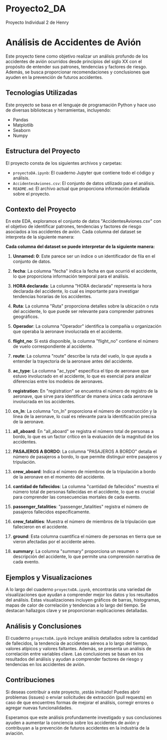 # Proyecto2_DA
Proyecto Individual  2 de Henry

# Análisis de Accidentes de Avión

Este proyecto tiene como objetivo realizar un análisis profundo de los accidentes de avión ocurridos desde principios del siglo XX con el propósito de entender sus patrones, tendencias y factores de riesgo. Además, se busca proporcionar recomendaciones y conclusiones que ayuden en la prevención de futuros accidentes.

## Tecnologías Utilizadas

Este proyecto se basa en el lenguaje de programación Python y hace uso de diversas bibliotecas y herramientas, incluyendo:

- Pandas
- Matplotlib
- Seaborn
- Numpy

## Estructura del Proyecto

El proyecto consta de los siguientes archivos y carpetas:

- `proyectoDA.ipynb`: El cuaderno Jupyter que contiene todo el código y análisis.
- `AccidentesAviones.csv`: El conjunto de datos utilizado para el análisis.
- `README.md`: El archivo actual que proporciona información detallada sobre el proyecto.

## Contexto del Proyecto

En este EDA, exploramos el conjunto de datos "AccidentesAviones.csv" con el objetivo de identificar patrones, tendencias y factores de riesgo asociados a los accidentes de avión. Cada columna del dataset se interpreta de la siguiente manera:

**Cada columna del dataset se puede interpretar de la siguiente manera:**

1. **Unnamed: 0**: Este parece ser un índice o un identificador de fila en el conjunto de datos.

2. **fecha**: La columna "fecha" indica la fecha en que ocurrió el accidente, lo que proporciona información temporal para el análisis.

3. **HORA declarada**: La columna "HORA declarada" representa la hora declarada del accidente, lo cual es importante para investigar tendencias horarias de los accidentes.

4. **Ruta**: La columna "Ruta" proporciona detalles sobre la ubicación o ruta del accidente, lo que puede ser relevante para comprender patrones geográficos.

5. **Operador**: La columna "Operador" identifica la compañía u organización que operaba la aeronave involucrada en el accidente.

6. **flight_no**: Si está disponible, la columna "flight_no" contiene el número de vuelo correspondiente al accidente.

7. **route**: La columna "route" describe la ruta del vuelo, lo que ayuda a entender la trayectoria de la aeronave antes del accidente.

8. **ac_type**: La columna "ac_type" especifica el tipo de aeronave que estuvo involucrado en el accidente, lo que es esencial para analizar diferencias entre los modelos de aeronaves.

9. **registration**: En "registration" se encuentra el número de registro de la aeronave, que sirve para identificar de manera única cada aeronave involucrada en los accidentes.

10. **cn_ln**: La columna "cn_ln" proporciona el número de construcción y la línea de la aeronave, lo cual es relevante para la identificación precisa de la aeronave.

11. **all_aboard**: En "all_aboard" se registra el número total de personas a bordo, lo que es un factor crítico en la evaluación de la magnitud de los accidentes.

12. **PASAJEROS A BORDO**: La columna "PASAJEROS A BORDO" detalla el número de pasajeros a bordo, lo que permite distinguir entre pasajeros y tripulación.

13. **crew_aboard**: Indica el número de miembros de la tripulación a bordo de la aeronave en el momento del accidente.

14. **cantidad de fallecidos**: La columna "cantidad de fallecidos" muestra el número total de personas fallecidas en el accidente, lo que es crucial para comprender las consecuencias mortales de cada evento.

15. **passenger_fatalities**: "passenger_fatalities" registra el número de pasajeros fallecidos específicamente.

16. **crew_fatalities**: Muestra el número de miembros de la tripulación que fallecieron en el accidente.

17. **ground**: Esta columna cuantifica el número de personas en tierra que se vieron afectadas por el accidente aéreo.

18. **summary**: La columna "summary" proporciona un resumen o descripción del accidente, lo que permite una comprensión narrativa de cada evento.


## Ejemplos y Visualizaciones

A lo largo del cuaderno `proyectoDA.ipynb`, encontrarás una variedad de visualizaciones que ayudan a comprender mejor los datos y los resultados del análisis. Estas visualizaciones incluyen gráficos de barras, histogramas, mapas de calor de correlación y tendencias a lo largo del tiempo. Se destacan hallazgos clave y se proporcionan explicaciones detalladas.

## Análisis y Conclusiones

El cuaderno `proyectoDA.ipynb` incluye análisis detallados sobre la cantidad de fallecidos, la tendencia de accidentes aéreos a lo largo del tiempo, valores atípicos y valores faltantes. Además, se presenta un análisis de correlación entre variables clave. Las conclusiones se basan en los resultados del análisis y ayudan a comprender factores de riesgo y tendencias en los accidentes de avión.

## Contribuciones

Si deseas contribuir a este proyecto, ¡estás invitado! Puedes abrir problemas (issues) o enviar solicitudes de extracción (pull requests) en caso de que encuentres formas de mejorar el análisis, corregir errores o agregar nuevas funcionalidades.

Esperamos que este análisis profundamente investigado y sus conclusiones ayuden a aumentar la conciencia sobre los accidentes de avión y contribuyan a la prevención de futuros accidentes en la industria de la aviación.
